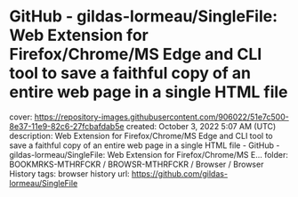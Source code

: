 # GitHub - gildas-lormeau/SingleFile: Web Extension for Firefox/Chrome/MS Edge and CLI tool to save a faithful copy of an entire web page in a single HTML file

cover: https://repository-images.githubusercontent.com/906022/51e7c500-8e37-11e9-82c6-27fcbafdab5e
created: October 3, 2022 5:07 AM (UTC)
description: Web Extension for Firefox/Chrome/MS Edge and CLI tool to save a faithful copy of an entire web page in a single HTML file - GitHub - gildas-lormeau/SingleFile: Web Extension for Firefox/Chrome/MS E...
folder: BOOKMRKS-MTHRFCKR / BROWSR-MTHRFCKR / Browser / Browser History
tags: browser history
url: https://github.com/gildas-lormeau/SingleFile
